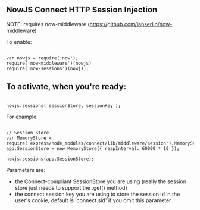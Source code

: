 NowJS Connect HTTP Session Injection
--------------------------------------

NOTE: requires now-middleware (https://github.com/ianserlin/now-middleware)

To enable:

<code>
var nowjs = require('now');
require('now-middleware')(nowjs)
require('now-sessions')(nowjs);
</code>


To activate, when you're ready:
-------------------------------

<code>
nowjs.sessions( sessionStore, sessionKey );
</code>

For example:
<pre><code>
// Session Store
var MemoryStore = require('express/node_modules/connect/lib/middleware/session').MemoryStore;
app.SessionStore = new MemoryStore({ reapInterval: 60000 * 10 });

nowjs.sessions(app.SessionStore);
</pre></code>

Parameters are:

* the Connect-compliant SessionStore you are using (really the session store just needs to support the .get() method)
* the connect session key you are using to store the session id in the user's cookie, default is 'connect.sid' if you omit this parameter

